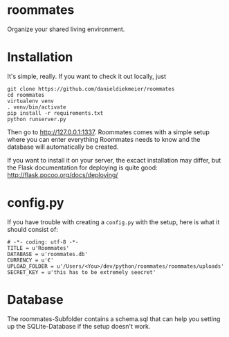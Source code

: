 roommates
=========

Organize your shared living environment.

# Installation

It's simple, really. If you want to check it out locally, just
```
git clone https://github.com/danieldiekmeier/roommates
cd roommates
virtualenv venv
. venv/bin/activate
pip install -r requirements.txt
python runserver.py
```

Then go to http://127.0.0.1:1337. Roommates comes with a simple setup where you can enter everything Roommates needs to know and the database will automatically be created.

If you want to install it on your server, the excact installation may differ, but the Flask documentation for deploying is quite good: http://flask.pocoo.org/docs/deploying/

# config.py

If you have trouble with creating a `config.py` with the setup, here is what it should consist of:

```
# -*- coding: utf-8 -*-
TITLE = u'Roommates'
DATABASE = u'roommates.db'
CURRENCY = u'€'
UPLOAD_FOLDER = u'/Users/<You>/dev/python/roommates/roommates/uploads'
SECRET_KEY = u'this has to be extremely seecret'
```

# Database

The roommates-Subfolder contains a schema.sql that can help you setting up the SQLite-Database if the setup doesn't work.
